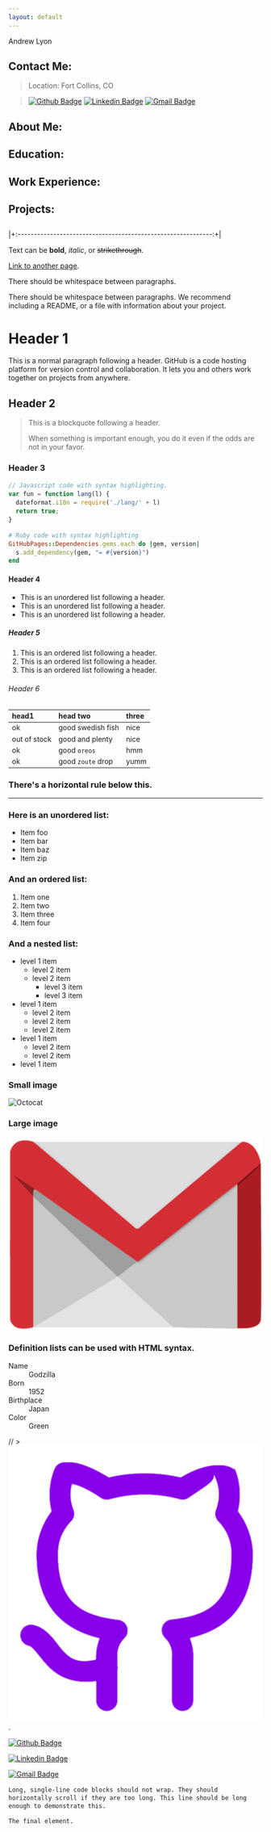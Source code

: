 ```yaml
---
layout: default
---
```


Andrew Lyon

## Contact Me:

> Location: Fort Collins, CO

> [![Github Badge](http://img.shields.io/badge/-Github-black?style=flat-square&logo=github&link=https://github.com/A-Lyon/Public_Code/)](https://github.com/A-Lyon/Public_Code) [![Linkedin Badge](https://img.shields.io/badge/-LinkedIn-blue?style=flat-square&logo=Linkedin&logoColor=white&link=https://www.linkedin.com/in/andrew-lyon-1343a621b)](https://www.linkedin.com/in/andrew-lyon-1343a621b/) [![Gmail Badge](https://img.shields.io/badge/-Gmail-d14836?style=flat-square&logo=Gmail&logoColor=white&link=mailto:simba3003@gmail.com)](mailto:simba3003@gmail.com)

## About Me:

## Education:

## Work Experience:

## Projects:

## 



|+:------------------------------------------------------------:+|

Text can be **bold**, _italic_, or ~~strikethrough~~.

[Link to another page](./another-page.html).

There should be whitespace between paragraphs.

There should be whitespace between paragraphs. We recommend including a README, or a file with information about your project.

# Header 1

This is a normal paragraph following a header. GitHub is a code hosting platform for version control and collaboration. It lets you and others work together on projects from anywhere.

## Header 2

> This is a blockquote following a header.
>
> When something is important enough, you do it even if the odds are not in your favor.

### Header 3

```js
// Javascript code with syntax highlighting.
var fun = function lang(l) {
  dateformat.i18n = require('./lang/' + l)
  return true;
}
```

```ruby
# Ruby code with syntax highlighting
GitHubPages::Dependencies.gems.each do |gem, version|
  s.add_dependency(gem, "= #{version}")
end
```

#### Header 4

*   This is an unordered list following a header.
*   This is an unordered list following a header.
*   This is an unordered list following a header.

##### Header 5

1.  This is an ordered list following a header.
2.  This is an ordered list following a header.
3.  This is an ordered list following a header.

###### Header 6

| head1        | head two          | three |
|:-------------|:------------------|:------|
| ok           | good swedish fish | nice  |
| out of stock | good and plenty   | nice  |
| ok           | good `oreos`      | hmm   |
| ok           | good `zoute` drop | yumm  |

### There's a horizontal rule below this.

* * *

### Here is an unordered list:

*   Item foo
*   Item bar
*   Item baz
*   Item zip

### And an ordered list:

1.  Item one
1.  Item two
1.  Item three
1.  Item four

### And a nested list:

- level 1 item
  - level 2 item
  - level 2 item
    - level 3 item
    - level 3 item
- level 1 item
  - level 2 item
  - level 2 item
  - level 2 item
- level 1 item
  - level 2 item
  - level 2 item
- level 1 item

### Small image

![Octocat](https://github.githubassets.com/images/icons/emoji/octocat.png)

### Large image

![Gmail](Images/Gmail.png)


### Definition lists can be used with HTML syntax.

<dl>
<dt>Name</dt>
<dd>Godzilla</dd>
<dt>Born</dt>
<dd>1952</dd>
<dt>Birthplace</dt>
<dd>Japan</dd>
<dt>Color</dt>
<dd>Green</dd>
</dl>


// > [![GitHub](Images/GitLogo.png)](https://github.com/A-Lyon/Public_Code).

[![Github Badge](http://img.shields.io/badge/-Github-black?style=flat-square&logo=github&link=https://github.com/A-Lyon/Public_Code/)](https://github.com/A-Lyon/Public_Code)

[![Linkedin Badge](https://img.shields.io/badge/-LinkedIn-blue?style=flat-square&logo=Linkedin&logoColor=white&link=https://www.linkedin.com/in/andrew-lyon-1343a621b)](https://www.linkedin.com/in/andrew-lyon-1343a621b/)

[![Gmail Badge](https://img.shields.io/badge/-Gmail-d14836?style=flat-square&logo=Gmail&logoColor=white&link=mailto:simba3003@gmail.com)](mailto:simba3003@gmail.com)


```
Long, single-line code blocks should not wrap. They should horizontally scroll if they are too long. This line should be long enough to demonstrate this.
```

```
The final element.
```
